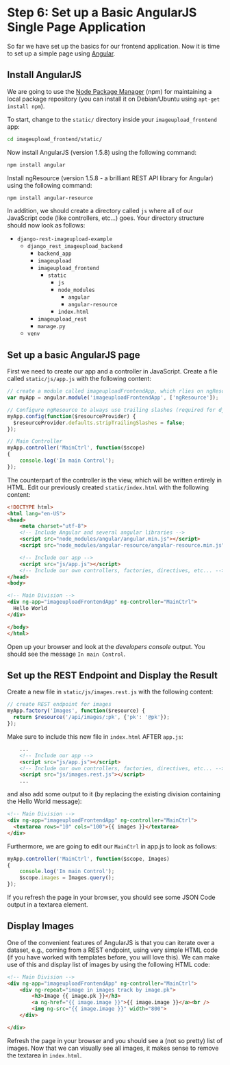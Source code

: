 # Step 6: Set up a Basic AngularJS Single Page Application
So far we have set up the basics for our frontend application. Now it is time to set up a simple page using [Angular](https://angularjs.org/).

## Install AngularJS
We are going to use the [Node Package Manager](https://www.npmjs.com/) (npm) for maintaining a local package 
repository (you can install it on Debian/Ubuntu using ``apt-get install npm``).

To start, change to the `static/` directory inside your `imageupload_frontend` app:
```bash
cd imageupload_frontend/static/
```
Now install AngularJS (version 1.5.8) using the following command:
```bash
npm install angular
```
Install ngResource (version 1.5.8 - a brilliant REST API library for Angular) using the following command:
```bash
npm install angular-resource
```

In addition, we should create a directory called `js` where all of our JavaScript code (like controllers, etc...) goes.
Your directory structure should now look as follows:

 * `django-rest-imageupload-example`
     * `django_rest_imageupload_backend`
         * `backend_app`
         * `imageupload`
         * `imageupload_frontend`
             * `static`
                 * `js`
                 * `node_modules`
                     * `angular`
                     * `angular-resource`
                 * `index.html`
         * `imageupload_rest`
         * `manage.py`
     * `venv`
     
## Set up a basic AngularJS page
First we need to create our app and a controller in JavaScript. Create a file called `static/js/app.js` with the following content:
```JavaScript
// create a module called imageuploadFrontendApp, which rlies on ngResource
var myApp = angular.module('imageuploadFrontendApp', ['ngResource']);

// Configure ngResource to always use trailing slashes (required for django)
myApp.config(function($resourceProvider) {
  $resourceProvider.defaults.stripTrailingSlashes = false;
});

// Main Controller
myApp.controller('MainCtrl', function($scope)
{
    console.log('In main Control');
});
```

The counterpart of the controller is the view, which will be written entirely in HTML. Edit our previously created `static/index.html` with the following content:
```HTML
<!DOCTYPE html>
<html lang="en-US">
<head>
    <meta charset="utf-8">
    <!-- Include Angular and several angular libraries -->
    <script src="node_modules/angular/angular.min.js"></script>
    <script src="node_modules/angular-resource/angular-resource.min.js"></script>

    <!-- Include our app -->
    <script src="js/app.js"></script>
    <!-- Include our own controllers, factories, directives, etc... -->
</head>
<body>

<!-- Main Division -->
<div ng-app="imageuploadFrontendApp" ng-controller="MainCtrl">
  Hello World
</div>

</body>
</html> 
```

Open up your browser and look at the _developers console_ output. You should see the message `In main Control`.

## Set up the REST Endpoint and Display the Result
Create a new file in `static/js/images.rest.js` with the following content:
```JavaScript
// create REST endpoint for images
myApp.factory('Images', function($resource) {
  return $resource('/api/images/:pk', {'pk': '@pk'});
});
```

Make sure to include this new file in `index.html` AFTER `app.js`:
```HTML
    ...
    <!-- Include our app -->
    <script src="js/app.js"></script>
    <!-- Include our own controllers, factories, directives, etc... -->
    <script src="js/images.rest.js"></script>
    ...
```
and also add some output to it (by replacing the existing division containing the Hello World message):
```HTML
<!-- Main Division -->
<div ng-app="imageuploadFrontendApp" ng-controller="MainCtrl">
  <textarea rows="10" cols="100">{{ images }}</textarea>
</div>
```

Furthermore, we are going to edit our `MainCtrl` in app.js to look as follows:
```JavaScript
myApp.controller('MainCtrl', function($scope, Images)
{
    console.log('In main Control');
    $scope.images = Images.query();
});
```

If you refresh the page in your browser, you should see some JSON Code output in a textarea element.

## Display Images
One of the convenient features of AngularJS is that you can iterate over a dataset, e.g., coming from a REST endpoint, 
using very simple HTML code (if you have worked with templates before, you will love this). 
We can make use of this and display list of images by using the following HTML code:
```HTML
<!-- Main Division -->
<div ng-app="imageuploadFrontendApp" ng-controller="MainCtrl">
    <div ng-repeat="image in images track by image.pk">
        <h3>Image {{ image.pk }}</h3>
        <a ng-href="{{ image.image }}">{{ image.image }}</a><br />
        <img ng-src="{{ image.image }}" width="800">
    </div>

</div>
```

Refresh the page in your browser and you should see a (not so pretty) list of images.
Now that we can visually see all images, it makes sense to remove the textarea in `index.html`.